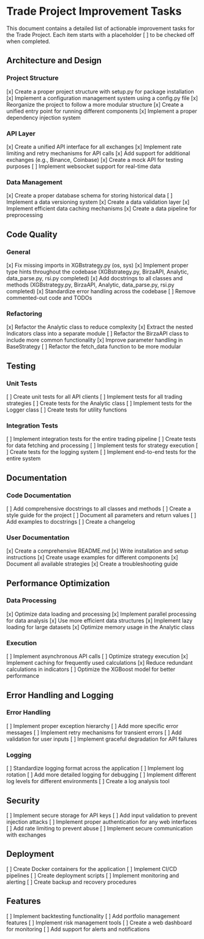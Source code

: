 # Trade Project Improvement Tasks

This document contains a detailed list of actionable improvement tasks for the Trade Project. Each item starts with a placeholder [ ] to be checked off when completed.

## Architecture and Design

### Project Structure
[x] Create a proper project structure with setup.py for package installation
[x] Implement a configuration management system using a config.py file
[x] Reorganize the project to follow a more modular structure
[x] Create a unified entry point for running different components
[x] Implement a proper dependency injection system

### API Layer
[x] Create a unified API interface for all exchanges
[x] Implement rate limiting and retry mechanisms for API calls
[x] Add support for additional exchanges (e.g., Binance, Coinbase)
[x] Create a mock API for testing purposes
[ ] Implement websocket support for real-time data

### Data Management
[x] Create a proper database schema for storing historical data
[ ] Implement a data versioning system
[x] Create a data validation layer
[x] Implement efficient data caching mechanisms
[x] Create a data pipeline for preprocessing

## Code Quality

### General
[x] Fix missing imports in XGBstrategy.py (os, sys)
[x] Implement proper type hints throughout the codebase (XGBstrategy.py, BirzaAPI, Analytic, data_parse.py, rsi.py completed)
[x] Add docstrings to all classes and methods (XGBstrategy.py, BirzaAPI, Analytic, data_parse.py, rsi.py completed)
[x] Standardize error handling across the codebase
[ ] Remove commented-out code and TODOs

### Refactoring
[x] Refactor the Analytic class to reduce complexity
[x] Extract the nested Indicators class into a separate module
[ ] Refactor the BirzaAPI class to include more common functionality
[x] Improve parameter handling in BaseStrategy
[ ] Refactor the fetch_data function to be more modular

## Testing

### Unit Tests
[ ] Create unit tests for all API clients
[ ] Implement tests for all trading strategies
[ ] Create tests for the Analytic class
[ ] Implement tests for the Logger class
[ ] Create tests for utility functions

### Integration Tests
[ ] Implement integration tests for the entire trading pipeline
[ ] Create tests for data fetching and processing
[ ] Implement tests for strategy execution
[ ] Create tests for the logging system
[ ] Implement end-to-end tests for the entire system

## Documentation

### Code Documentation
[ ] Add comprehensive docstrings to all classes and methods
[ ] Create a style guide for the project
[ ] Document all parameters and return values
[ ] Add examples to docstrings
[ ] Create a changelog

### User Documentation
[x] Create a comprehensive README.md
[x] Write installation and setup instructions
[x] Create usage examples for different components
[x] Document all available strategies
[x] Create a troubleshooting guide

## Performance Optimization

### Data Processing
[x] Optimize data loading and processing
[x] Implement parallel processing for data analysis
[x] Use more efficient data structures
[x] Implement lazy loading for large datasets
[x] Optimize memory usage in the Analytic class

### Execution
[ ] Implement asynchronous API calls
[ ] Optimize strategy execution
[x] Implement caching for frequently used calculations
[x] Reduce redundant calculations in indicators
[ ] Optimize the XGBoost model for better performance

## Error Handling and Logging

### Error Handling
[ ] Implement proper exception hierarchy
[ ] Add more specific error messages
[ ] Implement retry mechanisms for transient errors
[ ] Add validation for user inputs
[ ] Implement graceful degradation for API failures

### Logging
[ ] Standardize logging format across the application
[ ] Implement log rotation
[ ] Add more detailed logging for debugging
[ ] Implement different log levels for different environments
[ ] Create a log analysis tool

## Security

[ ] Implement secure storage for API keys
[ ] Add input validation to prevent injection attacks
[ ] Implement proper authentication for any web interfaces
[ ] Add rate limiting to prevent abuse
[ ] Implement secure communication with exchanges

## Deployment

[ ] Create Docker containers for the application
[ ] Implement CI/CD pipelines
[ ] Create deployment scripts
[ ] Implement monitoring and alerting
[ ] Create backup and recovery procedures

## Features

[ ] Implement backtesting functionality
[ ] Add portfolio management features
[ ] Implement risk management tools
[ ] Create a web dashboard for monitoring
[ ] Add support for alerts and notifications
